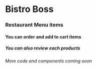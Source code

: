 # Bistro Boss

### Restaurant Menu items
#### You can order and add to cart items
##### You can also review each products
###### More code and components coming soon